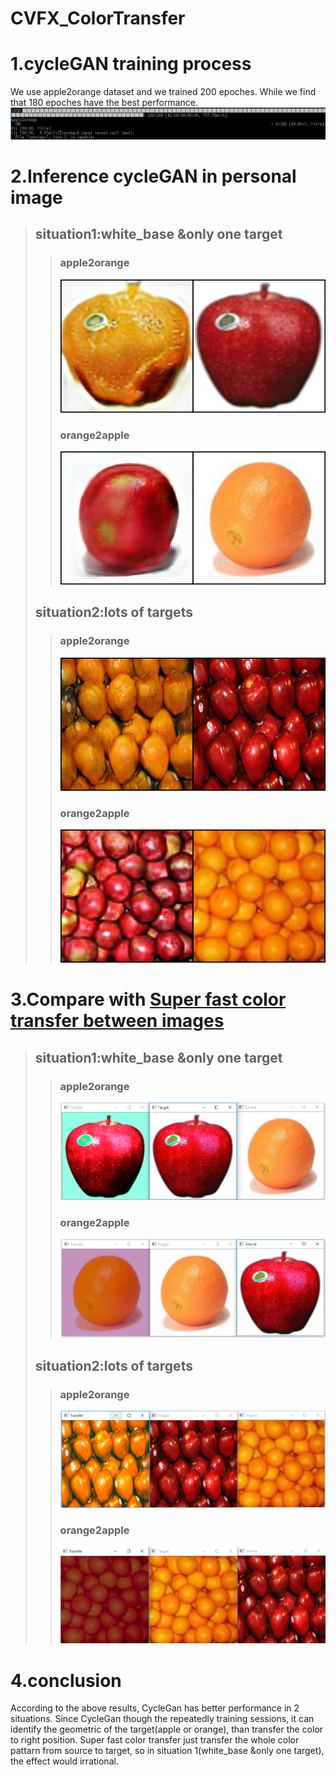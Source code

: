 # CVFX_ColorTransfer 

  # 1.cycleGAN training process 
  We use apple2orange dataset and we trained 200 epoches.
  While we find that 180 epoches have the best performance.
  ![image](https://github.com/CharlieYao1996/CVFX_ColorTransfer-/blob/master/progress%20bar.png)
  # 2.Inference cycleGAN in personal image
  >## situation1:white_base &only one target
  >>### apple2orange
  >>![image](https://github.com/CharlieYao1996/CVFX_ColorTransfer-/blob/master/apple2orange_Epoch200_01.png)
  >>### orange2apple
  >>![image](https://github.com/CharlieYao1996/CVFX_ColorTransfer-/blob/master/orange2apple_Epoch200_01.png)
  >## situation2:lots of targets
  >>### apple2orange
  >>![image](https://github.com/CharlieYao1996/CVFX_ColorTransfer-/blob/master/apple2orange_Epoch200_02.PNG)
  >>### orange2apple
  >>![image](https://github.com/CharlieYao1996/CVFX_ColorTransfer-/blob/master/orange2apple_Epoch200_02.PNG)
  # 3.Compare with [Super fast color transfer between images](https://github.com/jrosebr1/color_transfer)
  >## situation1:white_base &only one target
  >>### apple2orange
  >>![image](https://github.com/CharlieYao1996/CVFX_ColorTransfer-/blob/master/apple2orange_ref_01.png)
  >>### orange2apple
  >>![image](https://github.com/CharlieYao1996/CVFX_ColorTransfer-/blob/master/orange2apple_ref_01.png)
  >## situation2:lots of targets
  >>### apple2orange
  >>![image](https://github.com/CharlieYao1996/CVFX_ColorTransfer-/blob/master/apple2orange_ref_02.PNG)
  >>### orange2apple
  >>![image](https://github.com/CharlieYao1996/CVFX_ColorTransfer-/blob/master/orange2apple_ref_02.PNG)
  # 4.conclusion
  According to the above results, CycleGan has better performance in 2 situations. Since CycleGan though the repeatedly training sessions, it can identify the geometric of the target(apple or orange), than transfer the color to right position. Super fast color transfer just transfer the whole color pattarn from source to target, so in situation 1(white_base &only one target), the effect would irrational.

